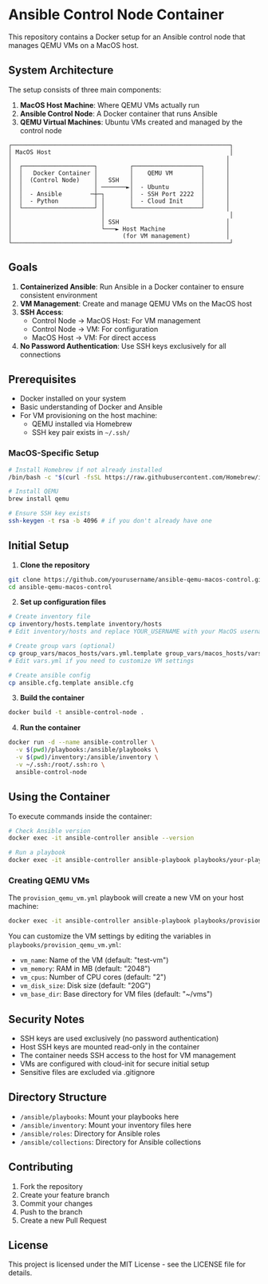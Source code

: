 # Ansible Control Node Container

This repository contains a Docker setup for an Ansible control node that manages QEMU VMs on a MacOS host.

## System Architecture

The setup consists of three main components:

1. **MacOS Host Machine**: Where QEMU VMs actually run
2. **Ansible Control Node**: A Docker container that runs Ansible
3. **QEMU Virtual Machines**: Ubuntu VMs created and managed by the control node

```
┌─────────────────────────────────────────────────────────────┐
│ MacOS Host                                                  │
│                                                            │
│  ┌────────────────────┐         ┌───────────────────┐      │
│  │   Docker Container │         │    QEMU VM        │      │
│  │  (Control Node)    │   SSH   │                   │      │
│  │                    │ ───────►│  - Ubuntu         │      │
│  │  - Ansible        ─┼─┐       │  - SSH Port 2222  │      │
│  │  - Python          │ │       │  - Cloud Init     │      │
│  └────────────────────┘ │       └───────────────────┘      │
│                         │                                   │
│                         │ SSH                              │
│                         └───► Host Machine                 │
│                               (for VM management)          │
└─────────────────────────────────────────────────────────────┘
```

## Goals

1. **Containerized Ansible**: Run Ansible in a Docker container to ensure consistent environment
2. **VM Management**: Create and manage QEMU VMs on the MacOS host
3. **SSH Access**: 
   - Control Node → MacOS Host: For VM management
   - Control Node → VM: For configuration
   - MacOS Host → VM: For direct access
4. **No Password Authentication**: Use SSH keys exclusively for all connections

## Prerequisites

- Docker installed on your system
- Basic understanding of Docker and Ansible
- For VM provisioning on the host machine:
  - QEMU installed via Homebrew
  - SSH key pair exists in `~/.ssh/`

### MacOS-Specific Setup
```bash
# Install Homebrew if not already installed
/bin/bash -c "$(curl -fsSL https://raw.githubusercontent.com/Homebrew/install/HEAD/install.sh)"

# Install QEMU
brew install qemu

# Ensure SSH key exists
ssh-keygen -t rsa -b 4096 # if you don't already have one
```

## Initial Setup

1. **Clone the repository**
```bash
git clone https://github.com/yourusername/ansible-qemu-macos-control.git
cd ansible-qemu-macos-control
```

2. **Set up configuration files**
```bash
# Create inventory file
cp inventory/hosts.template inventory/hosts
# Edit inventory/hosts and replace YOUR_USERNAME with your MacOS username

# Create group vars (optional)
cp group_vars/macos_hosts/vars.yml.template group_vars/macos_hosts/vars.yml
# Edit vars.yml if you need to customize VM settings

# Create ansible config
cp ansible.cfg.template ansible.cfg
```

3. **Build the container**
```bash
docker build -t ansible-control-node .
```

4. **Run the container**
```bash
docker run -d --name ansible-controller \
  -v $(pwd)/playbooks:/ansible/playbooks \
  -v $(pwd)/inventory:/ansible/inventory \
  -v ~/.ssh:/root/.ssh:ro \
  ansible-control-node
```

## Using the Container

To execute commands inside the container:

```bash
# Check Ansible version
docker exec -it ansible-controller ansible --version

# Run a playbook
docker exec -it ansible-controller ansible-playbook playbooks/your-playbook.yml
```

### Creating QEMU VMs

The `provision_qemu_vm.yml` playbook will create a new VM on your host machine:

```bash
docker exec -it ansible-controller ansible-playbook playbooks/provision_qemu_vm.yml
```

You can customize the VM settings by editing the variables in `playbooks/provision_qemu_vm.yml`:
- `vm_name`: Name of the VM (default: "test-vm")
- `vm_memory`: RAM in MB (default: "2048")
- `vm_cpus`: Number of CPU cores (default: "2")
- `vm_disk_size`: Disk size (default: "20G")
- `vm_base_dir`: Base directory for VM files (default: "~/vms")

## Security Notes

- SSH keys are used exclusively (no password authentication)
- Host SSH keys are mounted read-only in the container
- The container needs SSH access to the host for VM management
- VMs are configured with cloud-init for secure initial setup
- Sensitive files are excluded via .gitignore

## Directory Structure

- `/ansible/playbooks`: Mount your playbooks here
- `/ansible/inventory`: Mount your inventory files here
- `/ansible/roles`: Directory for Ansible roles
- `/ansible/collections`: Directory for Ansible collections

## Contributing

1. Fork the repository
2. Create your feature branch
3. Commit your changes
4. Push to the branch
5. Create a new Pull Request

## License

This project is licensed under the MIT License - see the LICENSE file for details.